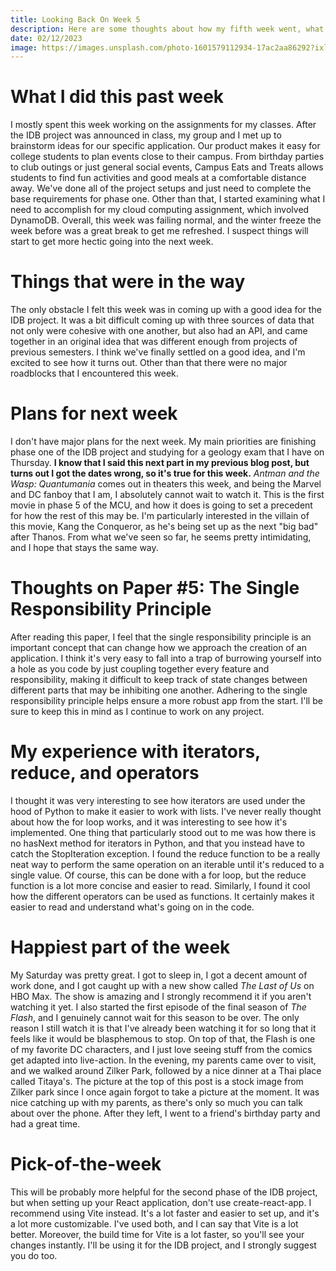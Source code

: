 ```yaml
---
title: Looking Back On Week 5
description: Here are some thoughts about how my fifth week went, what I'm looking forward to in the future and some of my favorite things from the week.
date: 02/12/2023
image: https://images.unsplash.com/photo-1601579112934-17ac2aa86292?ixlib=rb-4.0.3&ixid=MnwxMjA3fDB8MHxwaG90by1wYWdlfHx8fGVufDB8fHx8&auto=format&fit=crop&w=2336&q=80
---
```


# What I did this past week

I mostly spent this week working on the assignments for my classes. After the IDB project was announced in class, my group and I met up to brainstorm ideas for our specific application. Our product makes it easy for college students to plan events close to their campus. From birthday parties to club outings or just general social events, Campus Eats and Treats allows students to find fun activities and good meals at a comfortable distance away. We've done all of the project setups and just need to complete the base requirements for phase one. Other than that, I started examining what I need to accomplish for my cloud computing assignment, which involved DynamoDB. Overall, this week was failing normal, and the winter freeze the week before was a great break to get me refreshed. I suspect things will start to get more hectic going into the next week.

# Things that were in the way

The only obstacle I felt this week was in coming up with a good idea for the IDB project. It was a bit difficult coming up with three sources of data that not only were cohesive with one another, but also had an API, and came together in an original idea that was different enough from projects of previous semesters. I think we've finally settled on a good idea, and I'm excited to see how it turns out. Other than that there were no major roadblocks that I encountered this week.

# Plans for next week

I don't have major plans for the next week. My main priorities are finishing phase one of the IDB project and studying for a geology exam that I have on Thursday. __I know that I said this next part in my previous blog post, but turns out I got the dates wrong, so it's true for this week.__ *Antman and the Wasp: Quantumania* comes out in theaters this week, and being the Marvel and DC fanboy that I am, I absolutely cannot wait to watch it. This is the first movie in phase 5 of the MCU, and how it does is going to set a precedent for how the rest of this may be. I'm particularly interested in the villain of this movie, Kang the Conqueror, as he's being set up as the next "big bad" after Thanos. From what we've seen so far, he seems pretty intimidating, and I hope that stays the same way.

# Thoughts on Paper #5: The Single Responsibility Principle

After reading this paper, I feel that the single responsibility principle is an important concept that can change how we approach the creation of an application. I think it's very easy to fall into a trap of burrowing yourself into a hole as you code by just coupling together every feature and responsibility, making it difficult to keep track of state changes between different parts that may be inhibiting one another. Adhering to the single responsibility principle helps ensure a more robust app from the start. I'll be sure to keep this in mind as I continue to work on any project.

# My experience with iterators, reduce, and operators

I thought it was very interesting to see how iterators are used under the hood of Python to make it easier to work with lists. I've never really thought about how the for loop works, and it was interesting to see how it's implemented. One thing that particularly stood out to me was how there is no hasNext method for iterators in Python, and that you instead have to catch the StopIteration exception. I found the reduce function to be a really neat way to perform the same operation on an iterable until it's reduced to a single value. Of course, this can be done with a for loop, but the reduce function is a lot more concise and easier to read. Similarly, I found it cool how the different operators can be used as functions. It certainly makes it easier to read and understand what's going on in the code.

# Happiest part of the week

My Saturday was pretty great. I got to sleep in, I got a decent amount of work done, and I got caught up with a new show called *The Last of Us* on HBO Max. The show is amazing and I strongly recommend it if you aren't watching it yet. I also started the first episode of the final season of *The Flash*, and I genuinely cannot wait for this season to be over. The only reason I still watch it is that I've already been watching it for so long that it feels like it would be blasphemous to stop. On top of that, the Flash is one of my favorite DC characters, and I just love seeing stuff from the comics get adapted into live-action. In the evening, my parents came over to visit, and we walked around Zilker Park, followed by a nice dinner at a Thai place called Titaya's. The picture at the top of this post is a stock image from Zilker park since I once again forgot to take a picture at the moment. It was nice catching up with my parents, as there's only so much you can talk about over the phone. After they left, I went to a friend's birthday party and had a great time.

# Pick-of-the-week

This will be probably more helpful for the second phase of the IDB project, but when setting up your React application, don't use create-react-app. I recommend using Vite instead. It's a lot faster and easier to set up, and it's a lot more customizable. I've used both, and I can say that Vite is a lot better. Moreover, the build time for Vite is a lot faster, so you'll see your changes instantly. I'll be using it for the IDB project, and I strongly suggest you do too.